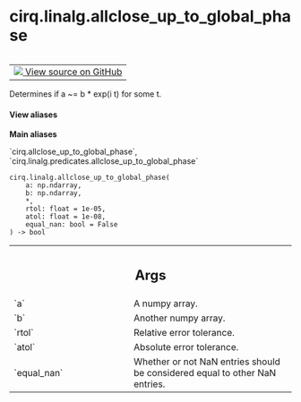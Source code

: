 <div itemscope itemtype="http://developers.google.com/ReferenceObject">
<meta itemprop="name" content="cirq.linalg.allclose_up_to_global_phase" />
<meta itemprop="path" content="Stable" />
</div>

# cirq.linalg.allclose_up_to_global_phase

<!-- Insert buttons and diff -->

<table class="tfo-notebook-buttons tfo-api" align="left">

<td>
  <a target="_blank" href="https://github.com/quantumlib/cirq/tree/master/cirq/linalg/predicates.py">
    <img src="https://www.tensorflow.org/images/GitHub-Mark-32px.png" />
    View source on GitHub
  </a>
</td>
</table>



Determines if a ~= b * exp(i t) for some t.

<section class="expandable">
  <h4 class="showalways">View aliases</h4>
  <p>
<b>Main aliases</b>
<p>`cirq.allclose_up_to_global_phase`, `cirq.linalg.predicates.allclose_up_to_global_phase`</p>
</p>
</section>

<pre class="devsite-click-to-copy prettyprint lang-py tfo-signature-link">
<code>cirq.linalg.allclose_up_to_global_phase(
    a: np.ndarray,
    b: np.ndarray,
    *,
    rtol: float = 1e-05,
    atol: float = 1e-08,
    equal_nan: bool = False
) -> bool
</code></pre>



<!-- Placeholder for "Used in" -->


<!-- Tabular view -->
 <table class="responsive fixed orange">
<colgroup><col width="214px"><col></colgroup>
<tr><th colspan="2"><h2 class="add-link">Args</h2></th></tr>

<tr>
<td>
`a`
</td>
<td>
A numpy array.
</td>
</tr><tr>
<td>
`b`
</td>
<td>
Another numpy array.
</td>
</tr><tr>
<td>
`rtol`
</td>
<td>
Relative error tolerance.
</td>
</tr><tr>
<td>
`atol`
</td>
<td>
Absolute error tolerance.
</td>
</tr><tr>
<td>
`equal_nan`
</td>
<td>
Whether or not NaN entries should be considered equal to
other NaN entries.
</td>
</tr>
</table>

